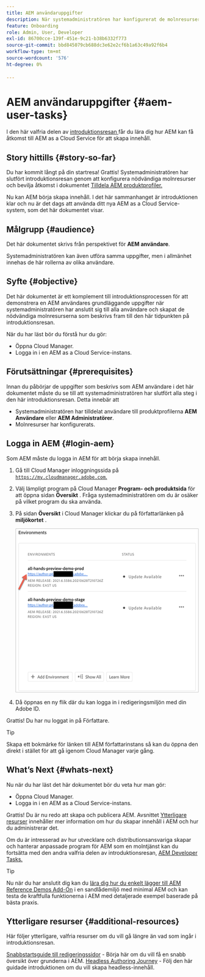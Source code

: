 ```yaml
---
title: AEM användaruppgifter
description: När systemadministratören har konfigurerat de molnresurser som behövs kan du lära dig hur AEM kan få åtkomst till AEM as a Cloud Service för att skapa innehåll.
feature: Onboarding
role: Admin, User, Developer
exl-id: 86700cce-139f-451e-9c21-b38b6332f773
source-git-commit: bbd845079cb688dc3e62e2cf6b1a63c49a92f6b4
workflow-type: tm+mt
source-wordcount: '576'
ht-degree: 0%

---
```



# AEM användaruppgifter {#aem-user-tasks}

I den här valfria delen av [introduktionsresan ](overview.md) får du lära dig hur AEM kan få åtkomst till AEM as a Cloud Service för att skapa innehåll.

## Story hittills {#story-so-far}

Du har kommit långt på din startresa! Grattis! Systemadministratören har slutfört introduktionsresan genom att konfigurera nödvändiga molnresurser och bevilja åtkomst i dokumentet [Tilldela AEM produktprofiler.](assign-profiles-aem.md)

Nu kan AEM börja skapa innehåll. I det här sammanhanget är introduktionen klar och nu är det dags att använda ditt nya AEM as a Cloud Service-system, som det här dokumentet visar.

## Målgrupp {#audience}

Det här dokumentet skrivs från perspektivet för **AEM användare**.

Systemadministratören kan även utföra samma uppgifter, men i allmänhet innehas de här rollerna av olika användare.

## Syfte {#objective}

Det här dokumentet är ett komplement till introduktionsprocessen för att demonstrera en AEM användares grundläggande uppgifter när systemadministratören har anslutit sig till alla användare och skapat de nödvändiga molnresurserna som beskrivs fram till den här tidpunkten på introduktionsresan.

När du har läst bör du förstå hur du gör:

* Öppna Cloud Manager.
* Logga in i en AEM as a Cloud Service-instans.

## Förutsättningar {#prerequisites}

Innan du påbörjar de uppgifter som beskrivs som AEM användare i det här dokumentet måste du se till att systemadministratören har slutfört alla steg i den här introduktionsresan. Detta innebär att

* Systemadministratören har tilldelat användare till produktprofilerna **AEM Användare** eller **AEM Administratörer**.
* Molnresurser har konfigurerats.

## Logga in AEM {#login-aem}

Som AEM måste du logga in AEM för att börja skapa innehåll.

1. Gå till Cloud Manager inloggningssida på [`https://my.cloudmanager.adobe.com`.](https://my.cloudmanager.adobe.com/)

1. Välj lämpligt program på Cloud Manager **Program- och produktsida** för att öppna sidan **Översikt** . Fråga systemadministratören om du är osäker på vilket program du ska använda.

1. På sidan **Översikt** i Cloud Manager klickar du på författarlänken på **miljökortet** .

   ![Miljökort](/help/journey-onboarding/assets/author-environ.png)

1. Då öppnas en ny flik där du kan logga in i redigeringsmiljön med din Adobe ID.

Grattis! Du har nu loggat in på Författare.

>[!TIP]
>
>Skapa ett bokmärke för länken till AEM författarinstans så kan du öppna den direkt i stället för att gå igenom Cloud Manager varje gång.

## What’s Next {#whats-next}

Nu när du har läst det här dokumentet bör du veta hur man gör:

* Öppna Cloud Manager.
* Logga in i en AEM as a Cloud Service-instans.

Grattis! Du är nu redo att skapa och publicera AEM. Avsnittet [Ytterligare resurser](#additional-resources) innehåller mer information om hur du skapar innehåll i AEM och hur du administrerar det.

Om du är intresserad av hur utvecklare och distributionsansvariga skapar och hanterar anpassade program för AEM som en molntjänst kan du fortsätta med den andra valfria delen av introduktionsresan, [AEM Developer Tasks.](developers.md)

>[!TIP]
>
>Nu när du har anslutit dig kan du [lära dig hur du enkelt lägger till AEM Reference Demos Add-On](/help/journey-sites/demos-add-on/overview.md) i en sandlådemiljö med minimal AEM och kan testa de kraftfulla funktionerna i AEM med detaljerade exempel baserade på bästa praxis.

## Ytterligare resurser {#additional-resources}

Här följer ytterligare, valfria resurser om du vill gå längre än vad som ingår i introduktionsresan.

[Snabbstartsguide till redigeringssidor](/help/sites-cloud/authoring/quick-start.md) - Börja här om du vill få en snabb översikt över grunderna i AEM.
[Headless Authoring Journey](/help/journey-headless/author/overview.md) - Följ den här guidade introduktionen om du vill skapa headless-innehåll.
